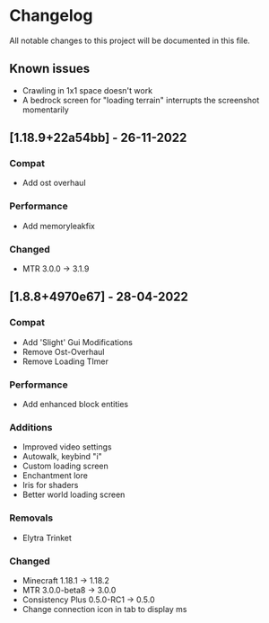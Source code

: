Changelog
=========

All notable changes to this project will be documented in this file.

## Known issues
- Crawling in 1x1 space doesn't work
-  A bedrock screen for "loading terrain" interrupts the screenshot momentarily

## [1.18.9+22a54bb] - 26-11-2022
### Compat
- Add ost overhaul

### Performance
- Add memoryleakfix

### Changed
- MTR 3.0.0 -> 3.1.9 


## [1.8.8+4970e67] - 28-04-2022
### Compat
- Add 'Slight' Gui Modifications
- Remove Ost-Overhaul
- Remove Loading TImer

### Performance
- Add enhanced block entities

### Additions
- Improved video settings
- Autowalk, keybind "i"
- Custom loading screen
- Enchantment lore
- Iris for shaders
- Better world loading screen

### Removals
- Elytra Trinket

### Changed
- Minecraft 1.18.1 -> 1.18.2
- MTR 3.0.0-beta8 -> 3.0.0 
- Consistency Plus 0.5.0-RC1 -> 0.5.0
- Change connection icon in tab to display ms
